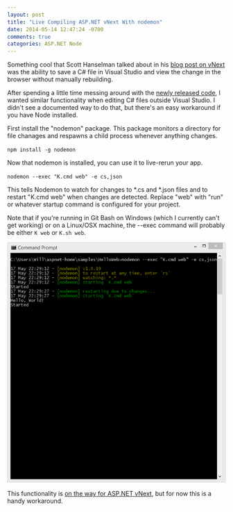 ```yaml
---
layout: post
title: "Live Compiling ASP.NET vNext With nodemon"
date: 2014-05-14 12:47:24 -0700
comments: true
categories: ASP.NET Node
---
```


Something cool that Scott Hanselman talked about in his [blog post on vNext](http://www.hanselman.com/blog/IntroducingASPNETVNext.aspx)
was the ability to save a C# file in Visual Studio and view the change in the browser without manually rebuilding.

After spending a little time messing around with the [newly released code](https://github.com/aspnet), I wanted similar functionality when editing C# files outside Visual Studio.
I didn't see a documented way to do that, but there's an easy workaround if you have Node installed.

First install the "nodemon" package.
This package monitors a directory for file chanages and respawns a child process whenever anything changes.

`npm install -g nodemon`

Now that nodemon is installed, you can use it to live-rerun your app.

`nodemon --exec "K.cmd web" -e cs,json`

This tells Nodemon to watch for changes to *.cs and *.json files and to restart "K.cmd web" when changes are detected.
Replace "web" with "run" or whatever startup command is configured for your project.

Note that if you're running in Git Bash on Windows (which I currently can't get working) or on a Linux/OSX machine, the --exec command will probably be either `K web` or `K.sh web`.

![Live re-compiling with nodemon](/images/post-images/nodemon-k.png)

This functionality is [on the way for ASP.NET vNext](https://github.com/aspnet/Home/issues/22#issuecomment-43148021), but for now this is a handy workaround.